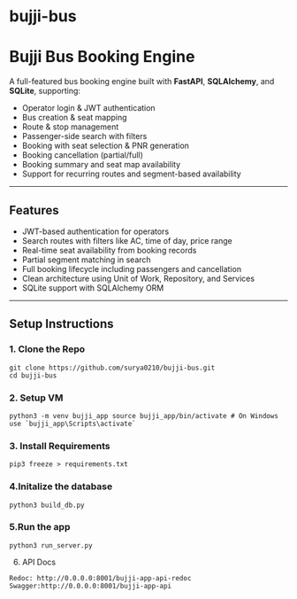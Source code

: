 # bujji-bus
# Bujji Bus Booking Engine
A full-featured bus booking engine built with **FastAPI**, **SQLAlchemy**, and **SQLite**, supporting:
- Operator login & JWT authentication
- Bus creation & seat mapping
- Route & stop management
- Passenger-side search with filters
- Booking with seat selection & PNR generation
- Booking cancellation (partial/full)
- Booking summary and seat map availability
- Support for recurring routes and segment-based availability
---
## Features
- JWT-based authentication for operators
- Search routes with filters like AC, time of day, price range
- Real-time seat availability from booking records
- Partial segment matching in search
- Full booking lifecycle including passengers and cancellation
- Clean architecture using Unit of Work, Repository, and Services
- SQLite support with SQLAlchemy ORM
---
## Setup Instructions
### 1. Clone the Repo
```
git clone https://github.com/surya0210/bujji-bus.git
cd bujji-bus
```

### 2. Setup VM
```
python3 -m venv bujji_app source bujji_app/bin/activate # On Windows use `bujji_app\Scripts\activate`
```

### 3. Install Requirements
```
pip3 freeze > requirements.txt
```

### 4.Initalize the database
```
python3 build_db.py
```
### 5.Run the app
```
python3 run_server.py
```
6. API Docs
```
Redoc: http://0.0.0.0:8001/bujji-app-api-redoc
Swagger:http://0.0.0.0:8001/bujji-app-api

```
